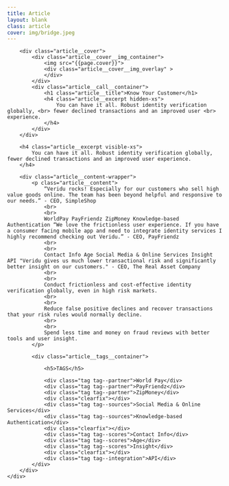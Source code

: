 ```yaml
---
title: Article
layout: blank
class: article
cover: img/bridge.jpeg
---
```


<article>
	<div class="article__body">

		<div class="article__cover">
			<div class="article__cover__img_container">
				<img src="{{page.cover}}">
				<div class="article__cover__img_overlay" >
				</div>
			</div>
			<div class="article__call__container">
				<h1 class="article__title">Know Your Customer</h1>
				<h4 class="article__excerpt hidden-xs">
					You can have it all. Robust identity verification globally, <br> fewer declined transactions and an improved user <br> experience.
				</h4>
			</div>
		</div>

		<h4 class="article__excerpt visible-xs">
			You can have it all. Robust identity verification globally, fewer declined transactions and an improved user experience.
		</h4>

		<div class="article__content-wrapper">
			<p class="article__content">
				“Veridu rocks! Especially for our customers who sell high value goods online. The team has been beyond helpful and responsive to our needs.” - CEO, SimpleShop
				<br>
				<br>
				WorldPay PayFriendz ZipMoney Knowledge-based Authentication “We love the frictionless user experience. If you have a consumer facing mobile app and need to integrate identity services I highly recommend checking out Veridu.” - CEO, PayFriendz
				<br>
				<br>
				Contact Info Age Social Media & Online Services Insight API "Veridu gives us much lower transactional risk and significantly better insight on our customers." - CEO, The Real Asset Company
				<br>
				<br>
				Conduct frictionless and cost-effective identity verification globally, even in high risk markets.
				<br>
				<br>
				Reduce false positive declines and recover transactions that your risk rules would normally decline.
				<br>
				<br>
				Spend less time and money on fraud reviews with better tools and user insight.
			</p>

			<div class="article__tags__container">

				<h5>TAGS</h5>

				<div class="tag tag--partner">World Pay</div>
				<div class="tag tag--partner">PayFriendz</div>
				<div class="tag tag--partner">ZipMoney</div>
				<div class="clearfix"></div>
				<div class="tag tag--sources">Social Media & Online Services</div>
				<div class="tag tag--sources">Knowledge-based Authentication</div>
				<div class="clearfix"></div>
				<div class="tag tag--scores">Contact Info</div>
				<div class="tag tag--scores">Age</div>
				<div class="tag tag--scores">Insight</div>
				<div class="clearfix"></div>
				<div class="tag tag--integration">API</div>
			</div>
		</div>
	</div>
</article>


<script type="text/javascript">

	function load () {

		angular
			.module('app')
			.controller('SolutionsCtrl', SolutionsCtrl);

		var $window = $(window);
		var $cover = $('.article__cover');

		SolutionsCtrl.$inject = [];
		function SolutionsCtrl () {
			var vm = this;

			vm.sectorsTabs = { active : 'payments' };
			vm.partnersTabs = { active : 'payfriendz' };
		}

		$cover.css('height', ($window.height() * 2 /3));

		$window.resize(function() {
			$cover.css('height', ($window.height() * 2 /3));
		});

	}

	document.addEventListener('DOMContentLoaded', load);

</script>
